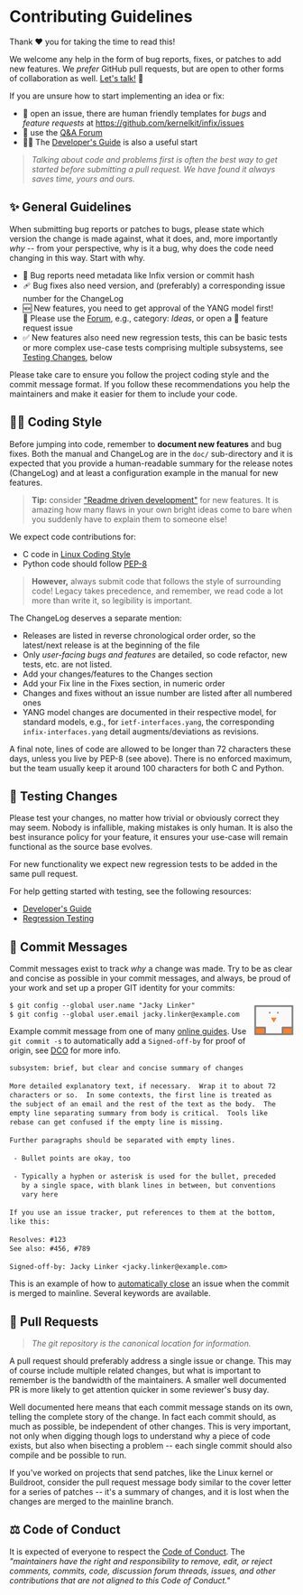 Contributing Guidelines
=======================

Thank :heart: you for taking the time to read this!

We welcome any help in the form of bug reports, fixes, or patches to add
new features.  We *prefer* GitHub pull requests, but are open to other
forms of collaboration as well.  [Let's talk!][support] :handshake:

If you are unsure how to start implementing an idea or fix:

 - :bug: open an issue, there are human friendly templates for _bugs_
   and _feature requests_ at <https://github.com/kernelkit/infix/issues>
 - :speech_balloon: use the [Q&A Forum][discuss]
 - :technologist: The [Developer's Guide][devguide] is also a useful start

> _Talking about code and problems first is often the best way to get
> started before submitting a pull request.  We have found it always
> saves time, yours and ours._


:sparkles: General Guidelines
-----------------------------

When submitting bug reports or patches to bugs, please state which
version the change is made against, what it does, and, more importantly
*why* -- from your perspective, why is it a bug, why does the code need
changing in this way.  Start with why.

 - :bug: Bug reports need metadata like Infix version or commit hash
 - :adhesive_bandage: Bug fixes also need version, and (preferably) a
   corresponding issue number for the ChangeLog
 - :new: New features, you need to get approval of the YANG model first!  
   :speech_balloon: Please use the [Forum][discuss], e.g., category:
   *Ideas*, or open a :pray: feature request issue
 - :white_check_mark: New features also need new regression tests, this
   can be basic tests or more complex use-case tests comprising multiple
   subsystems, see [Testing Changes](#test_tube-testing-changes), below

Please take care to ensure you follow the project coding style and the
commit message format.  If you follow these recommendations you help
the maintainers and make it easier for them to include your code.


:woman_technologist: Coding Style
---------------------------------

Before jumping into code, remember to **document new features** and bug
fixes.  Both the manual and ChangeLog are in the `doc/` sub-directory
and it is expected that you provide a human-readable summary for the
release notes (ChangeLog) and at least a configuration example in the
manual for new features.

> **Tip:** consider ["Readme driven development"][RDD] for new features.
> It is amazing how many flaws in your own bright ideas come to bare
> when you suddenly have to explain them to someone else!

We expect code contributions for:

 - C code in [Linux Coding Style][Linux]
 - Python code should follow [PEP-8][]

> **However,** always submit code that follows the style of surrounding
> code!  Legacy takes precedence, and remember, we read code a lot more
> than write it, so legibility is important.

The ChangeLog deserves a separate mention:

 - Releases are listed in reverse chronological order order, so the
   latest/next release is at the beginning of the file
 - Only *user-facing bugs and features* are detailed, so code refactor,
   new tests, etc. are not listed.
 - Add your changes/features to the Changes section
 - Add your Fix line in the Fixes section, in numeric order 
 - Changes and fixes without an issue number are listed after all
   numbered ones
 - YANG model changes are documented in their respective model, for
   standard models, e.g., for `ietf-interfaces.yang`, the corresponding
   `infix-interfaces.yang` detail augments/deviations as revisions.

A final note, lines of code are allowed to be longer than 72 characters
these days, unless you live by PEP-8 (see above).  There is no enforced
maximum, but the team usually keep it around 100 characters for both C
and Python.


:test_tube: Testing Changes
---------------------------

Please test your changes, no matter how trivial or obviously correct
they may seem.  Nobody is infallible, making mistakes is only human.
It is also the best insurance policy for your feature, it ensures your
use-case will remain functional as the source base evolves.

For new functionality we expect new regression tests to be added in
the same pull request.

For help getting started with testing, see the following resources:

 - [Developer's Guide][devguide]
 - [Regression Testing][testing]


:memo: Commit Messages
----------------------

Commit messages exist to track *why* a change was made.  Try to be as
clear and concise as possible in your commit messages, and always, be
proud of your work and set up a proper GIT identity for your commits:

<img src="../doc/jack.png" width=70 align="right">

    $ git config --global user.name "Jacky Linker"
    $ git config --global user.email jacky.linker@example.com

Example commit message from one of many [online guides][cbeams].  Use
`git commit -s` to automatically add a `Signed-off-by` for proof of
origin, see [DCO][] for more info.

    subsystem: brief, but clear and concise summary of changes
    
    More detailed explanatory text, if necessary.  Wrap it to about 72
    characters or so.  In some contexts, the first line is treated as
    the subject of an email and the rest of the text as the body.  The
    empty line separating summary from body is critical.  Tools like
    rebase can get confused if the empty line is missing.
    
    Further paragraphs should be separated with empty lines.
    
     - Bullet points are okay, too
    
     - Typically a hyphen or asterisk is used for the bullet, preceded
       by a single space, with blank lines in between, but conventions
       vary here

	If you use an issue tracker, put references to them at the bottom,
	like this:

	Resolves: #123
	See also: #456, #789

    Signed-off-by: Jacky Linker <jacky.linker@example.com>

This is an example of how to [automatically close][closing] an issue
when the commit is merged to mainline.  Several keywords are available.


:twisted_rightwards_arrows: Pull Requests
-----------------------------------------

> _The git repository is the canonical location for information._

A pull request should preferably address a single issue or change.  This
may of course include multiple related changes, but what is important to
remember is the bandwidth of the maintainers.  A smaller well documented
PR is more likely to get attention quicker in some reviewer's busy day.

Well documented here means that each commit message stands on its own,
telling the complete story of the change.  In fact each commit should,
as much as possible, be independent of other changes.  This is very
important, not only when digging though logs to understand why a piece
of code exists, but also when bisecting a problem -- each single commit
should also compile and be possible to run.

If you've worked on projects that send patches, like the Linux kernel or
Buildroot, consider the pull request message body similar to the cover
letter for a series of patches -- it's a summary of changes, and it is
lost when the changes are merged to the mainline branch.


:balance_scale: Code of Conduct
-------------------------------

It is expected of everyone to respect the [Code of Conduct][conduct].
The *"maintainers have the right and responsibility to remove, edit, or
reject comments, commits, code, discussion forum threads, issues, and
other contributions that are not aligned to this Code of Conduct."*

[support]:  https://github.com/kernelkit/infix/blob/main/.github/SUPPORT.md
[discuss]:  https://github.com/orgs/kernelkit/discussions
[testing]:  https://github.com/kernelkit/infix/blob/main/doc/testing.md
[devguide]: https://github.com/kernelkit/infix/blob/main/doc/developers-guide.md
[Linux]:    https://www.kernel.org/doc/html/v6.9/process/coding-style.html
[PEP-8]:    https://peps.python.org/pep-0008/
[RDD]:      https://tom.preston-werner.com/2010/08/23/readme-driven-development
[cbeams]:   https://cbea.ms/git-commit/#seven-rules
[conduct]:  CODE-OF-CONDUCT.md
[DCO]:      https://developercertificate.org/
[closing]:  https://docs.github.com/en/get-started/writing-on-github/working-with-advanced-formatting/using-keywords-in-issues-and-pull-requests
